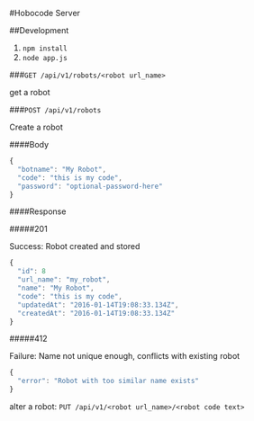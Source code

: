 #Hobocode Server

##Development

1. `npm install`
2. `node app.js`

###`GET /api/v1/robots/<robot url_name>`

get a robot

###`POST /api/v1/robots`

Create a robot

####Body

```js
{
  "botname": "My Robot",
  "code": "this is my code",
  "password": "optional-password-here"
}
```

####Response

#####201

Success: Robot created and stored

```js
{
  "id": 8
  "url_name": "my_robot",
  "name": "My Robot",
  "code": "this is my code",
  "updatedAt": "2016-01-14T19:08:33.134Z",
  "createdAt": "2016-01-14T19:08:33.134Z"
}
```

#####412

Failure: Name not unique enough, conflicts with existing robot

```js
{
  "error": "Robot with too similar name exists"
}
```

alter a robot:
`PUT /api/v1/<robot url_name>/<robot code text>`
